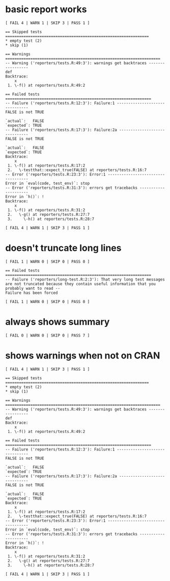 # basic report works

    [ FAIL 4 | WARN 1 | SKIP 3 | PASS 1 ]
    
    == Skipped tests ===============================================================
    * empty test (2)
    * skip (1)
    
    == Warnings ====================================================================
    -- Warning ('reporters/tests.R:49:3'): warnings get backtraces -----------------
    def
    Backtrace:
        x
     1. \-f() at reporters/tests.R:49:2
    
    == Failed tests ================================================================
    -- Failure ('reporters/tests.R:12:3'): Failure:1 -------------------------------
    FALSE is not TRUE
    
    `actual`:   FALSE
    `expected`: TRUE 
    -- Failure ('reporters/tests.R:17:3'): Failure:2a ------------------------------
    FALSE is not TRUE
    
    `actual`:   FALSE
    `expected`: TRUE 
    Backtrace:
        x
     1. \-f() at reporters/tests.R:17:2
     2.   \-testthat::expect_true(FALSE) at reporters/tests.R:16:7
    -- Error ('reporters/tests.R:23:3'): Error:1 -----------------------------------
    Error in `eval(code, test_env)`: stop
    -- Error ('reporters/tests.R:31:3'): errors get tracebacks ---------------------
    Error in `h()`: !
    Backtrace:
        x
     1. \-f() at reporters/tests.R:31:2
     2.   \-g() at reporters/tests.R:27:7
     3.     \-h() at reporters/tests.R:28:7
    
    [ FAIL 4 | WARN 1 | SKIP 3 | PASS 1 ]

# doesn't truncate long lines

    [ FAIL 1 | WARN 0 | SKIP 0 | PASS 0 ]
    
    == Failed tests ================================================================
    -- Failure ('reporters/long-test.R:2:3'): That very long test messages are not truncated because they contain useful information that you probably want to read --
    Failure has been forced
    
    [ FAIL 1 | WARN 0 | SKIP 0 | PASS 0 ]

# always shows summary

    [ FAIL 0 | WARN 0 | SKIP 0 | PASS 7 ]

# shows warnings when not on CRAN

    [ FAIL 4 | WARN 1 | SKIP 3 | PASS 1 ]
    
    == Skipped tests ===============================================================
    * empty test (2)
    * skip (1)
    
    == Warnings ====================================================================
    -- Warning ('reporters/tests.R:49:3'): warnings get backtraces -----------------
    def
    Backtrace:
        x
     1. \-f() at reporters/tests.R:49:2
    
    == Failed tests ================================================================
    -- Failure ('reporters/tests.R:12:3'): Failure:1 -------------------------------
    FALSE is not TRUE
    
    `actual`:   FALSE
    `expected`: TRUE 
    -- Failure ('reporters/tests.R:17:3'): Failure:2a ------------------------------
    FALSE is not TRUE
    
    `actual`:   FALSE
    `expected`: TRUE 
    Backtrace:
        x
     1. \-f() at reporters/tests.R:17:2
     2.   \-testthat::expect_true(FALSE) at reporters/tests.R:16:7
    -- Error ('reporters/tests.R:23:3'): Error:1 -----------------------------------
    Error in `eval(code, test_env)`: stop
    -- Error ('reporters/tests.R:31:3'): errors get tracebacks ---------------------
    Error in `h()`: !
    Backtrace:
        x
     1. \-f() at reporters/tests.R:31:2
     2.   \-g() at reporters/tests.R:27:7
     3.     \-h() at reporters/tests.R:28:7
    
    [ FAIL 4 | WARN 1 | SKIP 3 | PASS 1 ]

